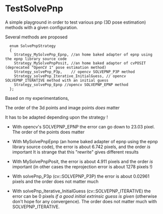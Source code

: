 # TestSolvePnp

A simple playground in order to test various pnp (3D pose estimation) methods with a given
configuration.

Several methods are proposed
```
  enum SolvePnpStrategy
  {
    Strategy_MySolvePnp_Epnp, //an home baked adapter of epnp using the epnp library source code
    Strategy_MySolvePnpPosit, //an home baked adapter of cvPOSIT (deprecated "OpenCV 1" pose estimation method)
    Strategy_solvePnp_P3p,    // opencv SOLVEPNP_P3P method
    Strategy_solvePnp_Iterative_InitialGuess, // opencv SOLVEPNP_ITERATIVE method with an initial guess
    Strategy_solvePnp_Epnp //opencv SOLVEPNP_EPNP method
  };
```

Based on my experimentations,


The order of the 3d points and image points *does* matter

It has to be adapted depending upon the strategy !

* With opencv's SOLVEPNP_EPNP the error can go down to 23.03 pixel.
  The order of the points does matter

* With MySolvePnpEpnp (an home baked adapter of epnp using the epnp library source code),
  the error is about 6.742 pixels, and the order *is* important
  It is strange that this "rewrite" gives different results

* With MySolvePnpPosit, the error is about 4.911 pixels
   and the order *is* important (in other cases the reprojection error is about 1278 pixels !)

* With solvePnp_P3p (cv::SOLVEPNP_P3P) the error is about 0.02961 pixels and the order does not matter much

* With solvePnp_Iterative_InitialGuess (cv::SOLVEPNP_ITERATIVE) the error can be 0 pixels
  *if a good initial extrinsic guess is given* (otherwise don't hope for any convergence).
  The order does not matter much with SOLVEPNP_ITERATIVE.
